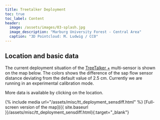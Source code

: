 ```yaml
---
title: Treetalker Deployment
toc: true
toc_label: Content
header:
  image: /assets/images/03-splash.jpg
  image_description: "Marburg University Forest - Central Area"
  caption: "3D Pointcloud: M. Ludwig / CC0"
---
```




## Location and basic data

The current deployment situation of the [TreeTalker +](https://www.nature4.org/technology) multi-sensor is shown on the map below. The colors shows the difference of the sap flow sensor distance deviating from the default value of 2.5 cm. Currently we are running in an experimental calibration mode. 

More data is available by clicking on the location.

{% include media url="/assets/misc/tt_deployment_sensdiff.html" %}
[Full-screen version of the map]({{ site.baseurl }}/assets/misc/tt_deployment_sensdiff.html){:target="_blank"}
